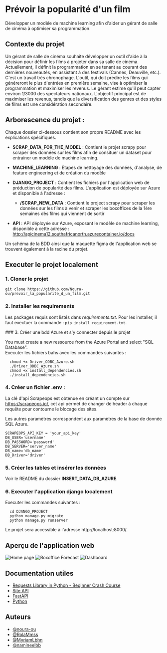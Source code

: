 # Prévoir la popularité d'un film
Développer un modèle de machine learning afin d'aider un gérant de salle de cinéma à optimiser sa programmation.

## Contexte du projet
Un gérant de salle de cinéma souhaite développer un outil d'aide à la décision pour définir les films à projeter dans sa salle de cinéma.  Actuellement, il définit la programmation en se tenant au courant des dernières nouveautés, en assistant à des festivals (Cannes, Deauville, etc.). C'est un travail très chronophage. L'outil, qui doit prédire les films qui généreront le plus d'entrées en première semaine, vise à optimiser la programmation et maximiser les revenus. 
Le gérant estime qu'il peut capter environ 1/3000 des spectateurs nationaux. L'objectif principal est de maximiser les revenus, tandis que la diversification des genres et des styles de films est une considération secondaire.

## Arborescence du projet : 
Chaque dossier ci-dessous contient son propre README avec les explications spécifiques.

 - **SCRAP_DATA_FOR_THE_MODEL** : Contient le projet scrapy pour scraper des données sur les films afin de consituer un dataset pour entrainer un modèle de machine learning.

 - **MACHINE_LEARNING** : Etapes de nettoyage des données, d'analyse, de feature engineering et de création du modèle

 - **DJANGO_PROJECT** : Contient les fichiers por l'application web de préduction de popularité des films.  L'application est déployée sur Azure et disponible à l'adresse :
    - **/SCRAP_NEW_DATA** : Contient le project scrapy pour scraper les données sur les films à venir et scraper les boxoffices de la 1ère semaines dès films qui viennent de sortir

- **API** : API déployée sur Azure, exposant le modèle de machine learning, disponible à cette adresse : http://apicinema12.southafricanorth.azurecontainer.io/docs

Un schéma de la BDD ainsi que la maquette figma de l'application web se trouvent également à la racine du projet.

## Executer le projet localement
### 1. Cloner le projet
```
git clone https://github.com/Noura-ou/prevoir_la_popularite_d_un_film.git
```


### 2. Installer les requirements
Les packages requis sont listés dans *requirements.txt*. Pour les installer, il faut exectuer la commande : `pip install requirement.txt`.

### 3. Créer une bdd Azure et s'y connecter depuis le projet 

You must create a new ressource from the Azure Portal and select "SQL Database".  
Executer les fichiers bahs avec les commandes suivantes : 
```
  chmod +x Driver_ODBC_Azure.sh  
  ./Driver_ODBC_Azure.sh  
  chmod +x install_dependencies.sh  
  ./install_dependencies.sh  
```

### 4. Créer un fichier **.env** :   
La clé d'api Scrapeops est obtenue en créant un compte sur https://scrapeops.io/, cet api permet de changer de header à chaque requête pour contourne le blocage des sites.

Les autres paramètres correspondent aux paramètres de la base de donnée SQL Azure.
```
SCRAPEOPS_API_KEY = 'your_api_key'  
DB_USER='username'
DB_PASSWORD='password'
DB_SERVER='server_name'
DB_name='db_name'
DB_Driver='driver'
```

### 5. Créer les tables et insérer les données
Voir le README du dossier **INSERT_DATA_DB_AZURE**.

### 6. Executer l'application django localement

Executer les commandes suivantes :
```
  cd DJANGO_PROJECT
  python manage.py migrate  
  python manage.py runserver  
```
Le projet sera accessible à l'adresse http://localhost:8000/.

## Aperçu de l'application web 

![Home page](Screenshots_web_app/homepage.jpg "Home page")
![Boxoffice Forecast](Screenshots_web_app/homepage.jpg "Boxoffice Forecast")
![Dashboard](Screenshots_web_app/homepage.jpg "Dashboard")


## Documentation utiles

- [Requests Library in Python - Beginner Crash Course](https://www.youtube.com/watch?v=Xi1F2ZMAZ7Q)
- [Site API](https://openweathermap.org/api/hourly-forecast#name5)
- [FastAPI](https://fastapi.tiangolo.com/) 
- [Python](https://docs.python.org/3/)


## Auteurs

- [@noura-ou](https://github.com/Noura-ou)
- [@RolaMmss](https://github.com/RolaMmss)
- [@MyriamLbhn](https://github.com/MyriamLbhn)
- [@namineelbb ](https://github.com/amineelbb)


